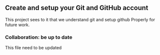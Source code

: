 ## Create and setup your Git and GitHub account 

This project sees to it that we understand git and setup github Properly for future work.

### Collaboration: be up to date 
This file need to be updated
